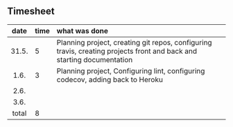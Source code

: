 ## Timesheet

| date  | time | what was done  |
| :----:|:-----| :-----|
| 31.5. | 5    | Planning project, creating git repos, configuring travis, creating projects front and back and starting documentation 
| 1.6.  | 3    | Planning project, Configuring lint, configuring codecov, adding back to Heroku |
| 2.6.  |     |  |
| 3.6.  |     |  |
| total |  8    |    |


